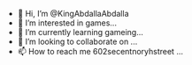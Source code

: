 - 👋 Hi, I’m @KingAbdallaAbdalla
- 👀 I’m interested in games...
- 🌱 I’m currently learning gameing...
- 💞️ I’m looking to collaborate on ...
- 📫 How to reach me 602secentnoryhstreet
...

<!---
KingAbdallaAbdalla/KingAbdallaAbdalla is a ✨ special ✨ repository because its `README.md` (this file) appears on your GitHub profile.
You can click the Preview link to take a look at your changes.
--->

